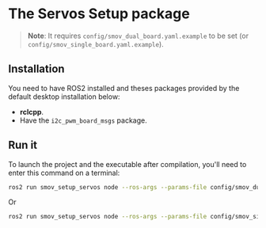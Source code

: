 # The Servos Setup package

> **Note**: It requires `config/smov_dual_board.yaml.example` to be set (or `config/smov_single_board.yaml.example`).

## Installation

You need to have ROS2 installed and theses packages provided by the default desktop installation below: 

* **rclcpp**.
* Have the `i2c_pwm_board_msgs` package.

## Run it

To launch the project and the executable after compilation, you'll need to enter this command on a terminal:

```bash
ros2 run smov_setup_servos node --ros-args --params-file config/smov_dual_board.yaml.example
```

Or

```bash
ros2 run smov_setup_servos node --ros-args --params-file config/smov_single_board.yaml.example
```
